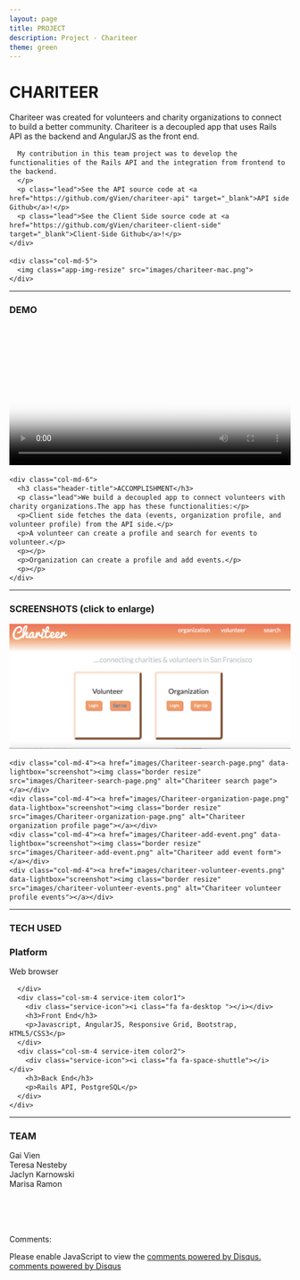 ```yaml
---
layout: page
title: PROJECT
description: Project - Chariteer
theme: green
---
```


<!-- App Information -->
<div class="container">
  <div class="row">
    <div class="col-md-6">
      <h1 class="header-title">CHARITEER</h1>
      <p class="lead">Chariteer was created for volunteers and charity organizations to connect to build a better community. Chariteer is a decoupled app that uses Rails API as the backend and AngularJS as the front end.

      My contribution in this team project was to develop the functionalities of the Rails API and the integration from frontend to the backend.
      </p>
      <p class="lead">See the API source code at <a href="https://github.com/gVien/chariteer-api" target="_blank">API side Github</a>!</p>
      <p class="lead">See the Client Side source code at <a href="https://github.com/gVien/chariteer-client-side" target="_blank">Client-Side Github</a>!</p>
    </div>

    <div class="col-md-5">
      <img class="app-img-resize" src="images/chariteer-mac.png">
    </div>
  </div>
</div>

<hr class="project-divider">

<!-- Video Demo and Accomplishment -->
<div class="container">
  <div class="row">
    <div class="col-md-6">
      <h3 class="header-title">DEMO</h3>
      <video width="100%" height="100%" poster="../../assets/images/demo-video.png" autoplay loop>
        <source src="images/chariteer-demo.mp4" type="video/mp4">
        Your browser does not support HTML5 video.
      </video>
    </div>

    <div class="col-md-6">
      <h3 class="header-title">ACCOMPLISHMENT</h3>
      <p class="lead">We build a decoupled app to connect volunteers with charity organizations.The app has these functionalities:</p>
      <p>Client side fetches the data (events, organization profile, and volunteer profile) from the API side.</p>
      <p>A volunteer can create a profile and search for events to volunteer.</p>
      <p></p>
      <p>Organization can create a profile and add events.</p>
      <p></p>
    </div>
  </div>
</div>

<hr class="project-divider">

<!-- Screenshot -->
<div class="container">
  <div class="row">
    <h3 class="header-title">SCREENSHOTS (click to enlarge)</h3>
    <div class="col-md-4"><a href="images/Chariteer-main.png" data-lightbox="screenshot"><img class="border resize" src="images/Chariteer-main.png" alt="Chariteer main"></a></div>

    <div class="col-md-4"><a href="images/Chariteer-search-page.png" data-lightbox="screenshot"><img class="border resize" src="images/Chariteer-search-page.png" alt="Chariteer search page"></a></div>
    <div class="col-md-4"><a href="images/Chariteer-organization-page.png" data-lightbox="screenshot"><img class="border resize" src="images/Chariteer-organization-page.png" alt="Chariteer organization profile page"></a></div>
    <div class="col-md-4"><a href="images/Chariteer-add-event.png" data-lightbox="screenshot"><img class="border resize" src="images/Chariteer-add-event.png" alt="Chariteer add event form"></a></div>
    <div class="col-md-4"><a href="images/chariteer-volunteer-events.png" data-lightbox="screenshot"><img class="border resize" src="images/chariteer-volunteer-events.png" alt="Chariteer volunteer profile events"></a></div>
  </div>
</div>

<hr class="project-divider">

<!-- Technology Used -->
<section id="services" class="add-padding bg-color-light-gray">
  <div class="container">
    <h3 class="header-title">TECH USED</h3>
    <div class="row">
      <div class="col-sm-4 service-item color3 ">
        <div class="service-icon"><i class="fa fa-lightbulb-o"></i></div>
        <h3>Platform</h3>
        <p>Web browser</p>

      </div>
      <div class="col-sm-4 service-item color1">
        <div class="service-icon"><i class="fa fa-desktop "></i></div>
        <h3>Front End</h3>
        <p>Javascript, AngularJS, Responsive Grid, Bootstrap, HTML5/CSS3</p>
      </div>
      <div class="col-sm-4 service-item color2">
        <div class="service-icon"><i class="fa fa-space-shuttle"></i></div>
        <h3>Back End</h3>
        <p>Rails API, PostgreSQL</p>
      </div>
    </div>
  </div>
</section>

<hr class="project-divider">

<!-- Team -->
<div class="container">
  <h3 class="header-title">TEAM</h3>
  <div class="row center-team">
    <div class="col-xs-6 col-sm-3 lead">Gai Vien</div>
    <div class="col-xs-6 col-sm-3 lead">Teresa Nesteby</div>
    <div class="col-xs-6 col-sm-3 lead">Jaclyn Karnowski</div>
    <div class="col-xs-6 col-sm-3 lead">Marisa Ramon</div>
  </div>
</div>

<br><br><br><br>
Comments:

<div id="disqus_thread"></div>
<script type="text/javascript">
  var disqus_shortname = '{{site.disqushandler}}';

  /* * * DON'T EDIT BELOW THIS LINE * * */
  (function() {
      var dsq = document.createElement('script'); dsq.type = 'text/javascript'; dsq.async = true;
      dsq.src = '//' + disqus_shortname + '.disqus.com/embed.js';
      (document.getElementsByTagName('head')[0] || document.getElementsByTagName('body')[0]).appendChild(dsq);
  })();
</script>
<noscript>Please enable JavaScript to view the <a href="http://disqus.com/?ref_noscript">comments powered by Disqus.</a></noscript>
<a href="http://disqus.com" class="dsq-brlink">comments powered by <span class="logo-disqus">Disqus</span></a>



